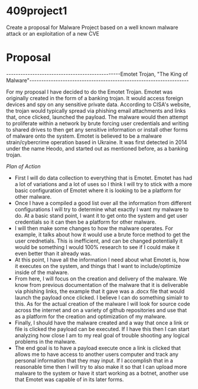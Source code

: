 # 409project1
Create a proposal for Malware Project based on a well known malware attack or an exploitation of a new CVE

# Proposal 
------------------------------------------------Emotet Trojan, "The King of Malware"-------------------------------------------------------------------

For my proposal I have decided to do the Emotet Trojan.  Emotet was originally created in the form of a banking trojan.  It would access foreign devices and spy on any sensitive private data.  According to CISA's website,  the trojan would typically spread via phishing email attachments and links that, once clicked, launched the payload.  The malware would then attempt to proliferate within a network by brute forcing user credentials and writing to shared drives to then get any sensitive information or install other forms of malware onto the system.  Emotet is believed to be a malware strain/cybercrime operation based in Ukraine.  It was first detected in 2014 under the name Heodo, and started out as mentioned before, as a banking trojan.  

_Plan of Action_
* First I will do data collection to everything that is Emotet.  Emotet has had a lot of variations and a lot of uses so I think I will try to stick with a more basic configuration of Emotet where it is looking to be a platform for other malware.
* Once I have a compiled a good list over all the information from different configurations I will try to determine what exactly I want my malware to do.  At a basic stand point, I want it to get onto the system and get user credentials so it can then be a platform for other malware.
* I will then make some changes to how the malware operates.  For example, it talks about how it would use a brute force method to get the user crednetials. This is inefficient, and can be changed potentially it would be something I would 100% research to see if I could make it even better than it already was.
* At this point, I have all the information I need about what Emotet is, how it executes on the system, and things that I want to include/optimize inside of the malware.
* From here, I will focus on the creation and delivery of the malware.  We know from previous documentation of the malware that it is deliverable via phishing links, the example that it gave was a .docx file that would launch the payload once clicked.  I believe I can do something simialr to this.  As for the actual creation of the malware I will look for source code across the internet and on a variety of github repositories and use that as a platform for the creation and optimization of my malware.
* Finally, I should have the malware created and a way that once a link or file is clicked the payload can be executed.  If I have this then I can start analyzing how close I am to my real goal of trouble shooting any logical problems in the malware.
* The end goal is to have a payload execute once a link is clicked that allows me to have access to another users computer and track any personal information that they may input.  If I accomplish that in a reasonable time then I will try to also make it so that I can upload more malware to the system or have it start working as a botnet, another use that Emotet was capable of in its later forms.   

